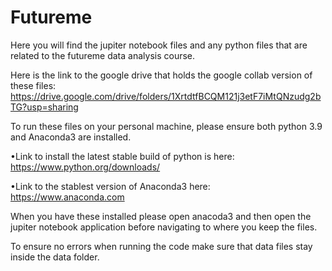 # Futureme
Here you will find the jupiter notebook files and any python files that are related to the futureme data analysis course. 

Here is the link to the google drive that holds the google collab version of these files: https://drive.google.com/drive/folders/1XrtdtfBCQM121j3etF7iMtQNzudg2bTG?usp=sharing

To run these files on your personal machine, please ensure both python 3.9 and Anaconda3 are installed. 

•Link to install the latest stable build of python is here: https://www.python.org/downloads/

•Link to the stablest version of Anaconda3 here: https://www.anaconda.com

When you have these installed please open anacoda3 and then open the jupiter notebook application before navigating to where you keep the files. 

To ensure no errors when running the code make sure that data files stay inside the data folder. 
